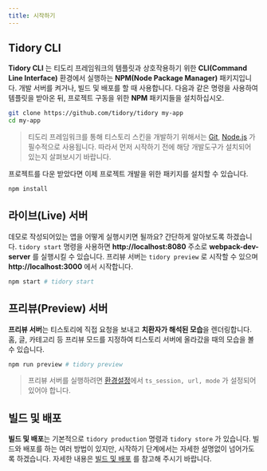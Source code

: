```yaml
---
title: 시작하기
---
```


## Tidory CLI

**Tidory CLI** 는 티도리 프레임워크의 템플릿과 상호작용하기 위한 **CLI(Command Line Interface)** 환경에서 실행하는 **NPM(Node Package Manager)** 패키지입니다. 개발 서버를 켜거나, 빌드 및 배포를 할 때 사용합니다. 다음과 같은 명령을 사용하여 템플릿을 받아온 뒤, 프로젝트 구동을 위한 **NPM** 패키지들을 설치하십시오.

```bash
git clone https://github.com/tidory/tidory my-app
cd my-app
```

> 티도리 프레임워크를 통해 티스토리 스킨을 개발하기 위해서는 [Git](https://git-scm.com"), [Node.js](https://nodejs.org/ko) 가 필수적으로 사용됩니다. 따라서 먼저 시작하기 전에 해당 개발도구가 설치되어 있는지 살펴보시기 바랍니다. 

프로젝트를 다운 받았다면 이제 프로젝트 개발을 위한 패키지를 설치할 수 있습니다.

```bash
npm install
```

## 라이브(Live) 서버

데모로 작성되어있는 앱을 어떻게 실행시키면 될까요? 간단하게 알아보도록 하겠습니다. `tidory start` 명령을 사용하면 **http://localhost:8080** 주소로 **webpack-dev-server** 를 실행시킬 수 있습니다. 프리뷰 서버는 `tidory preview` 로 시작할 수 있으며 **http://localhost:3000** 에서 시작합니다.

```bash
npm start # tidory start
```

## 프리뷰(Preview) 서버

**프리뷰 서버**는 티스토리에 직접 요청을 보내고 **치환자가 해석된 모습**을 렌더링합니다. 홈, 글, 카테고리 등 프리뷰 모드를 지정하여 티스토리 서버에 올라갔을 때의 모습을 볼 수 있습니다.

```bash
npm run preview # tidory preview
```

> 프리뷰 서버를 실행하려면 [환경설정](docs/configuration)에서 `ts_session, url, mode` 가 설정되어 있어야 합니다.


## 빌드 및 배포

**빌드 및 배포**는 기본적으로 `tidory production` 명령과 `tidory store` 가 있습니다. 빌드와 배포를 하는 여러 방법이 있지만, 시작하기 단계에서는 자세한 설명없이 넘어가도록 하겠습니다. 자세한 내용은 [빌드 및 배포](docs/deployment) 를 참고해 주시기 바랍니다.
